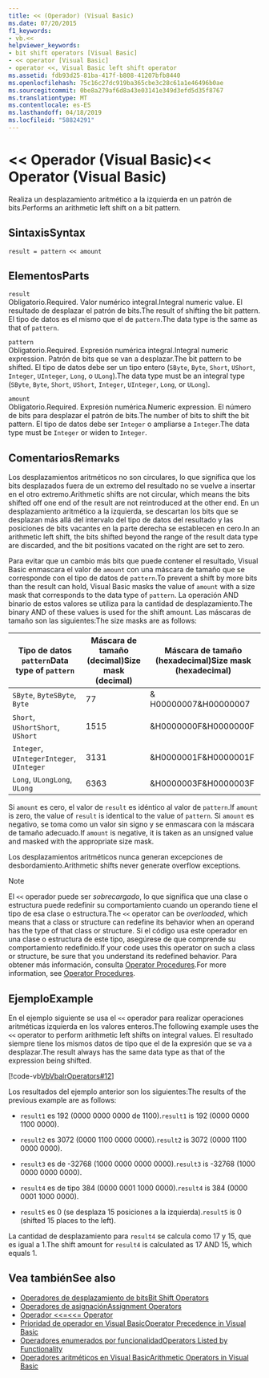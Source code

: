 ```yaml
---
title: << (Operador) (Visual Basic)
ms.date: 07/20/2015
f1_keywords:
- vb.<<
helpviewer_keywords:
- bit shift operators [Visual Basic]
- << operator [Visual Basic]
- operator <<, Visual Basic left shift operator
ms.assetid: fdb93d25-81ba-417f-b808-41207bfb8440
ms.openlocfilehash: 75c16c27dc919ba365cbe3c28c61a1e46496b0ae
ms.sourcegitcommit: 0be8a279af6d8a43e03141e349d3efd5d35f8767
ms.translationtype: MT
ms.contentlocale: es-ES
ms.lasthandoff: 04/18/2019
ms.locfileid: "58824291"
---
```

# <a name="-operator-visual-basic"></a><span data-ttu-id="a5cf3-102">\<\< Operador (Visual Basic)</span><span class="sxs-lookup"><span data-stu-id="a5cf3-102">\<\< Operator (Visual Basic)</span></span>
<span data-ttu-id="a5cf3-103">Realiza un desplazamiento aritmético a la izquierda en un patrón de bits.</span><span class="sxs-lookup"><span data-stu-id="a5cf3-103">Performs an arithmetic left shift on a bit pattern.</span></span>  
  
## <a name="syntax"></a><span data-ttu-id="a5cf3-104">Sintaxis</span><span class="sxs-lookup"><span data-stu-id="a5cf3-104">Syntax</span></span>  
  
```  
result = pattern << amount  
```  
  
## <a name="parts"></a><span data-ttu-id="a5cf3-105">Elementos</span><span class="sxs-lookup"><span data-stu-id="a5cf3-105">Parts</span></span>  
 `result`  
 <span data-ttu-id="a5cf3-106">Obligatorio.</span><span class="sxs-lookup"><span data-stu-id="a5cf3-106">Required.</span></span> <span data-ttu-id="a5cf3-107">Valor numérico integral.</span><span class="sxs-lookup"><span data-stu-id="a5cf3-107">Integral numeric value.</span></span> <span data-ttu-id="a5cf3-108">El resultado de desplazar el patrón de bits.</span><span class="sxs-lookup"><span data-stu-id="a5cf3-108">The result of shifting the bit pattern.</span></span> <span data-ttu-id="a5cf3-109">El tipo de datos es el mismo que el de `pattern`.</span><span class="sxs-lookup"><span data-stu-id="a5cf3-109">The data type is the same as that of `pattern`.</span></span>  
  
 `pattern`  
 <span data-ttu-id="a5cf3-110">Obligatorio.</span><span class="sxs-lookup"><span data-stu-id="a5cf3-110">Required.</span></span> <span data-ttu-id="a5cf3-111">Expresión numérica integral.</span><span class="sxs-lookup"><span data-stu-id="a5cf3-111">Integral numeric expression.</span></span> <span data-ttu-id="a5cf3-112">Patrón de bits que se van a desplazar.</span><span class="sxs-lookup"><span data-stu-id="a5cf3-112">The bit pattern to be shifted.</span></span> <span data-ttu-id="a5cf3-113">El tipo de datos debe ser un tipo entero (`SByte`, `Byte`, `Short`, `UShort`, `Integer`, `UInteger`, `Long`, o `ULong`).</span><span class="sxs-lookup"><span data-stu-id="a5cf3-113">The data type must be an integral type (`SByte`, `Byte`, `Short`, `UShort`, `Integer`, `UInteger`, `Long`, or `ULong`).</span></span>  
  
 `amount`  
 <span data-ttu-id="a5cf3-114">Obligatorio.</span><span class="sxs-lookup"><span data-stu-id="a5cf3-114">Required.</span></span> <span data-ttu-id="a5cf3-115">Expresión numérica.</span><span class="sxs-lookup"><span data-stu-id="a5cf3-115">Numeric expression.</span></span> <span data-ttu-id="a5cf3-116">El número de bits para desplazar el patrón de bits.</span><span class="sxs-lookup"><span data-stu-id="a5cf3-116">The number of bits to shift the bit pattern.</span></span> <span data-ttu-id="a5cf3-117">El tipo de datos debe ser `Integer` o ampliarse a `Integer`.</span><span class="sxs-lookup"><span data-stu-id="a5cf3-117">The data type must be `Integer` or widen to `Integer`.</span></span>  
  
## <a name="remarks"></a><span data-ttu-id="a5cf3-118">Comentarios</span><span class="sxs-lookup"><span data-stu-id="a5cf3-118">Remarks</span></span>  
 <span data-ttu-id="a5cf3-119">Los desplazamientos aritméticos no son circulares, lo que significa que los bits desplazados fuera de un extremo del resultado no se vuelve a insertar en el otro extremo.</span><span class="sxs-lookup"><span data-stu-id="a5cf3-119">Arithmetic shifts are not circular, which means the bits shifted off one end of the result are not reintroduced at the other end.</span></span> <span data-ttu-id="a5cf3-120">En un desplazamiento aritmético a la izquierda, se descartan los bits que se desplazan más allá del intervalo del tipo de datos del resultado y las posiciones de bits vacantes en la parte derecha se establecen en cero.</span><span class="sxs-lookup"><span data-stu-id="a5cf3-120">In an arithmetic left shift, the bits shifted beyond the range of the result data type are discarded, and the bit positions vacated on the right are set to zero.</span></span>  
  
 <span data-ttu-id="a5cf3-121">Para evitar que un cambio más bits que puede contener el resultado, Visual Basic enmascara el valor de `amount` con una máscara de tamaño que se corresponde con el tipo de datos de `pattern`.</span><span class="sxs-lookup"><span data-stu-id="a5cf3-121">To prevent a shift by more bits than the result can hold, Visual Basic masks the value of `amount` with a size mask that corresponds to the data type of `pattern`.</span></span> <span data-ttu-id="a5cf3-122">La operación AND binario de estos valores se utiliza para la cantidad de desplazamiento.</span><span class="sxs-lookup"><span data-stu-id="a5cf3-122">The binary AND of these values is used for the shift amount.</span></span> <span data-ttu-id="a5cf3-123">Las máscaras de tamaño son las siguientes:</span><span class="sxs-lookup"><span data-stu-id="a5cf3-123">The size masks are as follows:</span></span>  
  
|<span data-ttu-id="a5cf3-124">Tipo de datos `pattern`</span><span class="sxs-lookup"><span data-stu-id="a5cf3-124">Data type of `pattern`</span></span>|<span data-ttu-id="a5cf3-125">Máscara de tamaño (decimal)</span><span class="sxs-lookup"><span data-stu-id="a5cf3-125">Size mask (decimal)</span></span>|<span data-ttu-id="a5cf3-126">Máscara de tamaño (hexadecimal)</span><span class="sxs-lookup"><span data-stu-id="a5cf3-126">Size mask (hexadecimal)</span></span>|  
|----------------------------|---------------------------|-------------------------------|  
|<span data-ttu-id="a5cf3-127">`SByte`, `Byte`</span><span class="sxs-lookup"><span data-stu-id="a5cf3-127">`SByte`, `Byte`</span></span>|<span data-ttu-id="a5cf3-128">7</span><span class="sxs-lookup"><span data-stu-id="a5cf3-128">7</span></span>|<span data-ttu-id="a5cf3-129">&AMP; H00000007</span><span class="sxs-lookup"><span data-stu-id="a5cf3-129">&H00000007</span></span>|  
|<span data-ttu-id="a5cf3-130">`Short`, `UShort`</span><span class="sxs-lookup"><span data-stu-id="a5cf3-130">`Short`, `UShort`</span></span>|<span data-ttu-id="a5cf3-131">15</span><span class="sxs-lookup"><span data-stu-id="a5cf3-131">15</span></span>|<span data-ttu-id="a5cf3-132">&H0000000F</span><span class="sxs-lookup"><span data-stu-id="a5cf3-132">&H0000000F</span></span>|  
|<span data-ttu-id="a5cf3-133">`Integer`, `UInteger`</span><span class="sxs-lookup"><span data-stu-id="a5cf3-133">`Integer`, `UInteger`</span></span>|<span data-ttu-id="a5cf3-134">31</span><span class="sxs-lookup"><span data-stu-id="a5cf3-134">31</span></span>|<span data-ttu-id="a5cf3-135">&H0000001F</span><span class="sxs-lookup"><span data-stu-id="a5cf3-135">&H0000001F</span></span>|  
|<span data-ttu-id="a5cf3-136">`Long`, `ULong`</span><span class="sxs-lookup"><span data-stu-id="a5cf3-136">`Long`, `ULong`</span></span>|<span data-ttu-id="a5cf3-137">63</span><span class="sxs-lookup"><span data-stu-id="a5cf3-137">63</span></span>|<span data-ttu-id="a5cf3-138">&H0000003F</span><span class="sxs-lookup"><span data-stu-id="a5cf3-138">&H0000003F</span></span>|  
  
 <span data-ttu-id="a5cf3-139">Si `amount` es cero, el valor de `result` es idéntico al valor de `pattern`.</span><span class="sxs-lookup"><span data-stu-id="a5cf3-139">If `amount` is zero, the value of `result` is identical to the value of `pattern`.</span></span> <span data-ttu-id="a5cf3-140">Si `amount` es negativo, se toma como un valor sin signo y se enmascara con la máscara de tamaño adecuado.</span><span class="sxs-lookup"><span data-stu-id="a5cf3-140">If `amount` is negative, it is taken as an unsigned value and masked with the appropriate size mask.</span></span>  
  
 <span data-ttu-id="a5cf3-141">Los desplazamientos aritméticos nunca generan excepciones de desbordamiento.</span><span class="sxs-lookup"><span data-stu-id="a5cf3-141">Arithmetic shifts never generate overflow exceptions.</span></span>  
  
> [!NOTE]
>  <span data-ttu-id="a5cf3-142">El `<<` operador puede ser *sobrecargado*, lo que significa que una clase o estructura puede redefinir su comportamiento cuando un operando tiene el tipo de esa clase o estructura.</span><span class="sxs-lookup"><span data-stu-id="a5cf3-142">The `<<` operator can be *overloaded*, which means that a class or structure can redefine its behavior when an operand has the type of that class or structure.</span></span> <span data-ttu-id="a5cf3-143">Si el código usa este operador en una clase o estructura de este tipo, asegúrese de que comprende su comportamiento redefinido.</span><span class="sxs-lookup"><span data-stu-id="a5cf3-143">If your code uses this operator on such a class or structure, be sure that you understand its redefined behavior.</span></span> <span data-ttu-id="a5cf3-144">Para obtener más información, consulta [Operator Procedures](../../../visual-basic/programming-guide/language-features/procedures/operator-procedures.md).</span><span class="sxs-lookup"><span data-stu-id="a5cf3-144">For more information, see [Operator Procedures](../../../visual-basic/programming-guide/language-features/procedures/operator-procedures.md).</span></span>  
  
## <a name="example"></a><span data-ttu-id="a5cf3-145">Ejemplo</span><span class="sxs-lookup"><span data-stu-id="a5cf3-145">Example</span></span>  
 <span data-ttu-id="a5cf3-146">En el ejemplo siguiente se usa el `<<` operador para realizar operaciones aritméticas izquierda en los valores enteros.</span><span class="sxs-lookup"><span data-stu-id="a5cf3-146">The following example uses the `<<` operator to perform arithmetic left shifts on integral values.</span></span> <span data-ttu-id="a5cf3-147">El resultado siempre tiene los mismos datos de tipo que el de la expresión que se va a desplazar.</span><span class="sxs-lookup"><span data-stu-id="a5cf3-147">The result always has the same data type as that of the expression being shifted.</span></span>  
  
 [!code-vb[VbVbalrOperators#12](~/samples/snippets/visualbasic/VS_Snippets_VBCSharp/VbVbalrOperators/VB/Class1.vb#12)]  
  
 <span data-ttu-id="a5cf3-148">Los resultados del ejemplo anterior son los siguientes:</span><span class="sxs-lookup"><span data-stu-id="a5cf3-148">The results of the previous example are as follows:</span></span>  
  
-   <span data-ttu-id="a5cf3-149">`result1` es 192 (0000 0000 0000 de 1100).</span><span class="sxs-lookup"><span data-stu-id="a5cf3-149">`result1` is 192 (0000 0000 1100 0000).</span></span>  
  
-   <span data-ttu-id="a5cf3-150">`result2` es 3072 (0000 1100 0000 0000).</span><span class="sxs-lookup"><span data-stu-id="a5cf3-150">`result2` is 3072 (0000 1100 0000 0000).</span></span>  
  
-   <span data-ttu-id="a5cf3-151">`result3` es de -32768 (1000 0000 0000 0000).</span><span class="sxs-lookup"><span data-stu-id="a5cf3-151">`result3` is -32768 (1000 0000 0000 0000).</span></span>  
  
-   <span data-ttu-id="a5cf3-152">`result4` es de tipo 384 (0000 0001 1000 0000).</span><span class="sxs-lookup"><span data-stu-id="a5cf3-152">`result4` is 384 (0000 0001 1000 0000).</span></span>  
  
-   <span data-ttu-id="a5cf3-153">`result5` es 0 (se desplaza 15 posiciones a la izquierda).</span><span class="sxs-lookup"><span data-stu-id="a5cf3-153">`result5` is 0 (shifted 15 places to the left).</span></span>  
  
 <span data-ttu-id="a5cf3-154">La cantidad de desplazamiento para `result4` se calcula como 17 y 15, que es igual a 1.</span><span class="sxs-lookup"><span data-stu-id="a5cf3-154">The shift amount for `result4` is calculated as 17 AND 15, which equals 1.</span></span>  
  
## <a name="see-also"></a><span data-ttu-id="a5cf3-155">Vea también</span><span class="sxs-lookup"><span data-stu-id="a5cf3-155">See also</span></span>

- [<span data-ttu-id="a5cf3-156">Operadores de desplazamiento de bits</span><span class="sxs-lookup"><span data-stu-id="a5cf3-156">Bit Shift Operators</span></span>](../../../visual-basic/language-reference/operators/bit-shift-operators.md)
- [<span data-ttu-id="a5cf3-157">Operadores de asignación</span><span class="sxs-lookup"><span data-stu-id="a5cf3-157">Assignment Operators</span></span>](../../../visual-basic/language-reference/operators/assignment-operators.md)
- [<span data-ttu-id="a5cf3-158">Operador <<=</span><span class="sxs-lookup"><span data-stu-id="a5cf3-158"><<= Operator</span></span>](../../../visual-basic/language-reference/operators/left-shift-assignment-operator.md)
- [<span data-ttu-id="a5cf3-159">Prioridad de operador en Visual Basic</span><span class="sxs-lookup"><span data-stu-id="a5cf3-159">Operator Precedence in Visual Basic</span></span>](../../../visual-basic/language-reference/operators/operator-precedence.md)
- [<span data-ttu-id="a5cf3-160">Operadores enumerados por funcionalidad</span><span class="sxs-lookup"><span data-stu-id="a5cf3-160">Operators Listed by Functionality</span></span>](../../../visual-basic/language-reference/operators/operators-listed-by-functionality.md)
- [<span data-ttu-id="a5cf3-161">Operadores aritméticos en Visual Basic</span><span class="sxs-lookup"><span data-stu-id="a5cf3-161">Arithmetic Operators in Visual Basic</span></span>](../../../visual-basic/programming-guide/language-features/operators-and-expressions/arithmetic-operators.md)
